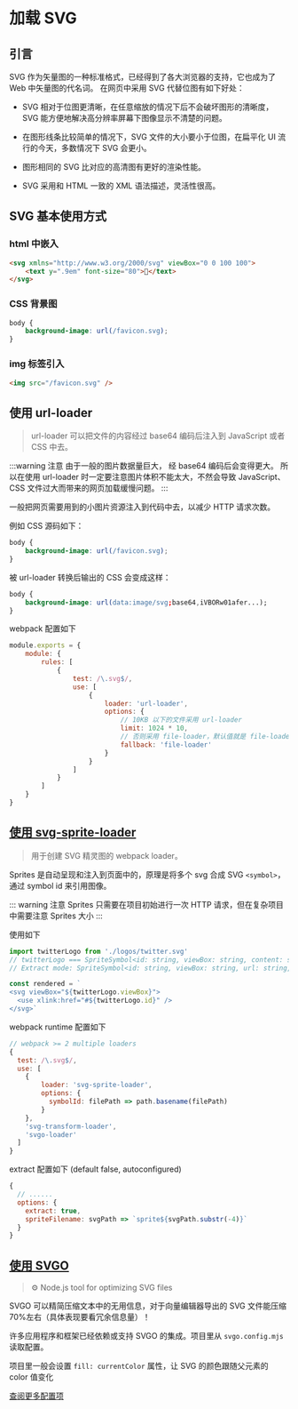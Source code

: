 # 加载 SVG

## 引言

SVG 作为矢量图的一种标准格式，已经得到了各大浏览器的支持，它也成为了 Web 中矢量图的代名词。 在网页中采用 SVG 代替位图有如下好处：

-   SVG 相对于位图更清晰，在任意缩放的情况下后不会破坏图形的清晰度，SVG 能方便地解决高分辨率屏幕下图像显示不清楚的问题。

-   在图形线条比较简单的情况下，SVG 文件的大小要小于位图，在扁平化 UI 流行的今天，多数情况下 SVG 会更小。

-   图形相同的 SVG 比对应的高清图有更好的渲染性能。

-   SVG 采用和 HTML 一致的 XML 语法描述，灵活性很高。

## SVG 基本使用方式

### html 中嵌入

```html
<svg xmlns="http://www.w3.org/2000/svg" viewBox="0 0 100 100">
    <text y=".9em" font-size="80">🚀</text>
</svg>
```

### CSS 背景图

```css
body {
    background-image: url(/favicon.svg);
}
```

### img 标签引入

```html
<img src="/favicon.svg" />
```

## 使用 url-loader

> url-loader 可以把文件的内容经过 base64 编码后注入到 JavaScript 或者 CSS 中去。

:::warning 注意
由于一般的图片数据量巨大， 经 base64 编码后会变得更大。 所以在使用 url-loader 时一定要注意图片体积不能太大，不然会导致 JavaScript、CSS 文件过大而带来的网页加载缓慢问题。
:::

一般把网页需要用到的小图片资源注入到代码中去，以减少 HTTP 请求次数。

例如 CSS 源码如下：

```css
body {
    background-image: url(/favicon.svg);
}
```

被 url-loader 转换后输出的 CSS 会变成这样：

```css
body {
    background-image: url(data:image/svg;base64,iVBORw01afer...);
}
```

webpack 配置如下

```js
module.exports = {
    module: {
        rules: [
            {
                test: /\.svg$/,
                use: [
                    {
                        loader: 'url-loader',
                        options: {
                            // 10KB 以下的文件采用 url-loader
                            limit: 1024 * 10,
                            // 否则采用 file-loader，默认值就是 file-loader
                            fallback: 'file-loader'
                        }
                    }
                ]
            }
        ]
    }
}
```

## [使用 svg-sprite-loader](https://www.npmjs.com/package/svg-sprite-loader)

> 用于创建 SVG 精灵图的 webpack loader。

Sprites 是自动呈现和注入到页面中的，原理是将多个 svg 合成 SVG `<symbol>`，通过 symbol id 来引用图像。

::: warning 注意
Sprites 只需要在项目初始进行一次 HTTP 请求，但在复杂项目中需要注意 Sprites 大小
:::

使用如下

```js
import twitterLogo from './logos/twitter.svg'
// twitterLogo === SpriteSymbol<id: string, viewBox: string, content: string>
// Extract mode: SpriteSymbol<id: string, viewBox: string, url: string, toString: Function>

const rendered = `
<svg viewBox="${twitterLogo.viewBox}">
  <use xlink:href="#${twitterLogo.id}" />
</svg>`
```

webpack runtime 配置如下

```js
// webpack >= 2 multiple loaders
{
  test: /\.svg$/,
  use: [
    {
        loader: 'svg-sprite-loader',
        options: {
          symbolId: filePath => path.basename(filePath)
        }
    },
    'svg-transform-loader',
    'svgo-loader'
  ]
}
```

extract 配置如下 (default false, autoconfigured)

```js
{
  // ......
  options: {
    extract: true,
    spriteFilename: svgPath => `sprite${svgPath.substr(-4)}`
  }
}
```

## [使用 SVGO](https://github.com/svg/svgo?tab=readme-ov-file)

> ⚙️ Node.js tool for optimizing SVG files

SVGO 可以精简压缩文本中的无用信息，对于向量编辑器导出的 SVG 文件能压缩 70%左右（具体表现要看冗余信息量）！

许多应用程序和框架已经依赖或支持 SVGO 的集成。项目里从 `svgo.config.mjs` 读取配置。

项目里一般会设置 `fill: currentColor` 属性，让 SVG 的颜色跟随父元素的 color 值变化

[查阅更多配置项](https://svgo.dev/docs/introduction/)
